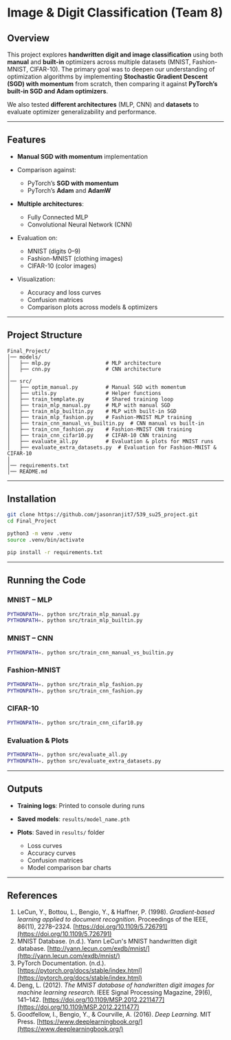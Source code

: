 # Image & Digit Classification (Team 8)

## Overview

This project explores **handwritten digit and image classification** using both **manual** and **built-in** optimizers across multiple datasets (MNIST, Fashion-MNIST, CIFAR-10).
The primary goal was to deepen our understanding of optimization algorithms by implementing **Stochastic Gradient Descent (SGD) with momentum** from scratch, then comparing it against **PyTorch’s built-in SGD and Adam optimizers**.

We also tested **different architectures** (MLP, CNN) and **datasets** to evaluate optimizer generalizability and performance.

---

## Features

* **Manual SGD with momentum** implementation
* Comparison against:

  * PyTorch’s **SGD with momentum**
  * PyTorch’s **Adam** and **AdamW**
* **Multiple architectures**:

  * Fully Connected MLP
  * Convolutional Neural Network (CNN)
* Evaluation on:

  * MNIST (digits 0–9)
  * Fashion-MNIST (clothing images)
  * CIFAR-10 (color images)
* Visualization:

  * Accuracy and loss curves
  * Confusion matrices
  * Comparison plots across models & optimizers

---

## Project Structure

```
Final_Project/
│── models/
│   ├── mlp.py                  # MLP architecture
│   ├── cnn.py                  # CNN architecture
│
│── src/
│   ├── optim_manual.py         # Manual SGD with momentum
│   ├── utils.py                # Helper functions
│   ├── train_template.py       # Shared training loop
│   ├── train_mlp_manual.py     # MLP with manual SGD
│   ├── train_mlp_builtin.py    # MLP with built-in SGD
│   ├── train_mlp_fashion.py    # Fashion-MNIST MLP training
│   ├── train_cnn_manual_vs_builtin.py  # CNN manual vs built-in
│   ├── train_cnn_fashion.py    # Fashion-MNIST CNN training
│   ├── train_cnn_cifar10.py    # CIFAR-10 CNN training
│   ├── evaluate_all.py         # Evaluation & plots for MNIST runs
│   ├── evaluate_extra_datasets.py  # Evaluation for Fashion-MNIST & CIFAR-10
│
│── requirements.txt
│── README.md                  
```

---

## Installation

```bash
git clone https://github.com/jasonranjit7/539_su25_project.git
cd Final_Project

python3 -m venv .venv
source .venv/bin/activate

pip install -r requirements.txt
```

---

## Running the Code

### **MNIST – MLP**

```bash
PYTHONPATH=. python src/train_mlp_manual.py
PYTHONPATH=. python src/train_mlp_builtin.py
```

### **MNIST – CNN**

```bash
PYTHONPATH=. python src/train_cnn_manual_vs_builtin.py
```

### **Fashion-MNIST**

```bash
PYTHONPATH=. python src/train_mlp_fashion.py
PYTHONPATH=. python src/train_cnn_fashion.py
```

### **CIFAR-10**

```bash
PYTHONPATH=. python src/train_cnn_cifar10.py
```

### **Evaluation & Plots**

```bash
PYTHONPATH=. python src/evaluate_all.py
PYTHONPATH=. python src/evaluate_extra_datasets.py
```

---

## Outputs

* **Training logs**: Printed to console during runs
* **Saved models**: `results/model_name.pth`
* **Plots**: Saved in `results/` folder

  * Loss curves
  * Accuracy curves
  * Confusion matrices
  * Model comparison bar charts

---

## References

1. LeCun, Y., Bottou, L., Bengio, Y., & Haffner, P. (1998). *Gradient-based learning applied to document recognition.* Proceedings of the IEEE, 86(11), 2278–2324. [https://doi.org/10.1109/5.726791](https://doi.org/10.1109/5.726791)
2. MNIST Database. (n.d.). Yann LeCun's MNIST handwritten digit database. [http://yann.lecun.com/exdb/mnist/](http://yann.lecun.com/exdb/mnist/)
3. PyTorch Documentation. (n.d.). [https://pytorch.org/docs/stable/index.html](https://pytorch.org/docs/stable/index.html)
4. Deng, L. (2012). *The MNIST database of handwritten digit images for machine learning research.* IEEE Signal Processing Magazine, 29(6), 141–142. [https://doi.org/10.1109/MSP.2012.2211477](https://doi.org/10.1109/MSP.2012.2211477)
5. Goodfellow, I., Bengio, Y., & Courville, A. (2016). *Deep Learning.* MIT Press. [https://www.deeplearningbook.org/](https://www.deeplearningbook.org/)